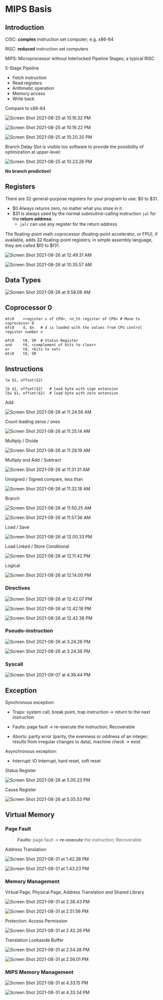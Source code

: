 # MIPS Basis

## Introduction

CISC: **complex** instruction set computer; e.g. x86-64

RISC: **reduced** instruction set computers

MIPS: Microprocessor without Interlocked Pipeline Stages; a typical RISC

5-Stage Pipeline

- Fetch instruction
- Read registers
- Arithmetic operation
- Memory access
- Write back

Compare to x86-64

![Screen Shot 2021-08-25 at 10.16.32 PM](5%20MIPS%20Basis.assets/Screen%20Shot%202021-08-25%20at%2010.16.32%20PM.png)

![Screen Shot 2021-08-25 at 10.19.22 PM](5%20MIPS%20Basis.assets/Screen%20Shot%202021-08-25%20at%2010.19.22%20PM.png)

![Screen Shot 2021-08-25 at 10.20.20 PM](5%20MIPS%20Basis.assets/Screen%20Shot%202021-08-25%20at%2010.20.20%20PM.png)

Branch Delay Slot is visible too software to provide the possibility of optimization at upper-level:

![Screen Shot 2021-08-25 at 10.23.26 PM](5%20MIPS%20Basis.assets/Screen%20Shot%202021-08-25%20at%2010.23.26%20PM.png)

**No branch prediction!**

## Registers

There are 32 general-purpose registers for your program to use: \$0 to \$31.

- \$0 Always returns zero, no matter what you store in it.
- \$31 Is always used by the normal subroutine-calling instruction `jal` for the **return address**.
    - `jalr` can use any register for the return address

The ﬂoating-point math coprocessor (ﬂoating-point accelerator, or FPU), if available, adds 32 ﬂoating-point registers; in simple assembly language, they are called \$f0 to \$f31.

![Screen Shot 2021-08-26 at 12.49.31 AM](5%20MIPS%20Basis.assets/Screen%20Shot%202021-08-26%20at%2012.49.31%20AM.png)

![Screen Shot 2021-08-26 at 10.35.57 AM](5%20MIPS%20Basis.assets/Screen%20Shot%202021-08-26%20at%2010.35.57%20AM.png)

## Data Types

![Screen Shot 2021-08-26 at 9.58.08 AM](5%20MIPS%20Basis.assets/Screen%20Shot%202021-08-26%20at%209.58.08%20AM.png)

## Coprocessor 0

```assembly
mtc0	<register s of CPU>, <n_th register of CP0>	# Move to coprocessor 0
mfc0	d, $n	# d is loaded with the values from CPU control register number n
```

```assembly
mfc0	t0, SR	# Status Register
and		t0, <complement of bits to clear>
or		t0, <bits to set>
mtc0	t0, SR
```

## Instructions

```assembly
lw $1, offset($2)

lb $1, offset($2)	# load byte with sign extension
lbu $1, offset($2)	# load byte with zero extension
```

Add

![Screen Shot 2021-08-26 at 11.24.56 AM](5%20MIPS%20Basis.assets/Screen%20Shot%202021-08-26%20at%2011.24.56%20AM.png)

Count leading zeros / ones

![Screen Shot 2021-08-26 at 11.25.14 AM](5%20MIPS%20Basis.assets/Screen%20Shot%202021-08-26%20at%2011.25.14%20AM.png)

Multiply / Divide

![Screen Shot 2021-08-26 at 11.28.19 AM](5%20MIPS%20Basis.assets/Screen%20Shot%202021-08-26%20at%2011.28.19%20AM.png)

Multiply and Add / Subtract

![Screen Shot 2021-08-26 at 11.31.31 AM](5%20MIPS%20Basis.assets/Screen%20Shot%202021-08-26%20at%2011.31.31%20AM.png)

Unsigned / Signed compare, less than

![Screen Shot 2021-08-26 at 11.32.18 AM](5%20MIPS%20Basis.assets/Screen%20Shot%202021-08-26%20at%2011.32.18%20AM.png)

Branch

![Screen Shot 2021-08-26 at 11.50.25 AM](5%20MIPS%20Basis.assets/Screen%20Shot%202021-08-26%20at%2011.50.25%20AM.png)

![Screen Shot 2021-08-26 at 11.57.36 AM](5%20MIPS%20Basis.assets/Screen%20Shot%202021-08-26%20at%2011.57.36%20AM.png)

Load / Save

![Screen Shot 2021-08-26 at 12.00.33 PM](5%20MIPS%20Basis.assets/Screen%20Shot%202021-08-26%20at%2012.00.33%20PM.png)

Load Linked / Store Conditional

![Screen Shot 2021-08-26 at 12.11.42 PM](5%20MIPS%20Basis.assets/Screen%20Shot%202021-08-26%20at%2012.11.42%20PM.png)

Logical

![Screen Shot 2021-08-26 at 12.14.00 PM](5%20MIPS%20Basis.assets/Screen%20Shot%202021-08-26%20at%2012.14.00%20PM.png)

### Directives

![Screen Shot 2021-08-26 at 12.42.07 PM](5%20MIPS%20Basis.assets/Screen%20Shot%202021-08-26%20at%2012.42.07%20PM.png)

![Screen Shot 2021-08-26 at 12.42.18 PM](5%20MIPS%20Basis.assets/Screen%20Shot%202021-08-26%20at%2012.42.18%20PM.png)

![Screen Shot 2021-08-26 at 12.42.36 PM](5%20MIPS%20Basis.assets/Screen%20Shot%202021-08-26%20at%2012.42.36%20PM.png)

### Pseudo-instruction

![Screen Shot 2021-08-26 at 3.24.26 PM](5%20MIPS%20Basis.assets/Screen%20Shot%202021-08-26%20at%203.24.26%20PM.png)

![Screen Shot 2021-08-26 at 3.24.38 PM](5%20MIPS%20Basis.assets/Screen%20Shot%202021-08-26%20at%203.24.38%20PM.png)

### Syscall

![Screen Shot 2021-09-07 at 4.36.44 PM](5%20MIPS%20Basis.assets/Screen%20Shot%202021-09-07%20at%204.36.44%20PM.png)

## Exception

Synchronous exception:

- Traps: system call, break point, trap instruction → return to the next instruction

- Faults: page fault → re-execute the instruction; Recoverable

- Aborts: parity error (parity, the evenness or oddness of an integer; results from irregular changes to data), machine check → exist

Asynchronous exception:

- Interrupt: IO Interrupt, hard reset, soft reset

Status Register

![Screen Shot 2021-08-26 at 5.05.23 PM](5%20MIPS%20Basis.assets/Screen%20Shot%202021-08-26%20at%205.05.23%20PM.png)

Cause Register

![Screen Shot 2021-08-26 at 5.05.53 PM](5%20MIPS%20Basis.assets/Screen%20Shot%202021-08-26%20at%205.05.53%20PM.png)

## Virtual Memory

### Page Fault

> **Faults**: page fault → **re-execute** the instruction; Recoverable

Address Translation:

![Screen Shot 2021-08-31 at 1.42.38 PM](5%20MIPS%20Basis.assets/Screen%20Shot%202021-08-31%20at%201.42.38%20PM.png)

![Screen Shot 2021-08-31 at 1.43.23 PM](5%20MIPS%20Basis.assets/Screen%20Shot%202021-08-31%20at%201.43.23%20PM.png)

### Memory Management

Virtual Page, Physical Page, Address Translation and Shared Library

![Screen Shot 2021-08-31 at 2.38.43 PM](5%20MIPS%20Basis.assets/Screen%20Shot%202021-08-31%20at%202.38.43%20PM.png)

![Screen Shot 2021-08-31 at 2.51.56 PM](5%20MIPS%20Basis.assets/Screen%20Shot%202021-08-31%20at%202.51.56%20PM.png)

Protection: Access Permission

![Screen Shot 2021-08-31 at 2.42.26 PM](5%20MIPS%20Basis.assets/Screen%20Shot%202021-08-31%20at%202.42.26%20PM.png)

Translation Lookaside Buffer

![Screen Shot 2021-08-31 at 2.54.38 PM](5%20MIPS%20Basis.assets/Screen%20Shot%202021-08-31%20at%202.54.38%20PM.png)

![Screen Shot 2021-08-31 at 2.56.01 PM](5%20MIPS%20Basis.assets/Screen%20Shot%202021-08-31%20at%202.56.01%20PM.png)

### MIPS Memory Management

![Screen Shot 2021-08-31 at 4.33.15 PM](5%20MIPS%20Basis.assets/Screen%20Shot%202021-08-31%20at%204.33.15%20PM.png)

![Screen Shot 2021-08-31 at 4.33.34 PM](5%20MIPS%20Basis.assets/Screen%20Shot%202021-08-31%20at%204.33.34%20PM.png)



